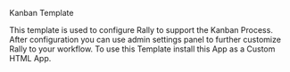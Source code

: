 Kanban Template

This template is used to configure Rally to support the Kanban Process. After configuration you can use admin settings panel to further customize Rally to your workflow.
To use this Template install this App as a Custom HTML App.